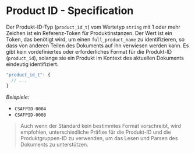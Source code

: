 # Product ID - Specification

Der Produkt-ID-Typ (`product_id_t`) vom Wertetyp `string` mit 1 oder mehr Zeichen ist ein Referenz-Token für Produktinstanzen.
Der Wert ist ein Token, das benötigt wird, um einen `full_product_name` zu identifizieren, so dass von anderen Teilen des Dokuments auf ihn verwiesen werden kann.
Es gibt kein vordefiniertes oder erforderliches Format für die Produkt-ID (`product_id`), solange sie ein Produkt im Kontext des aktuellen Dokuments eindeutig identifiziert.

```javascript
"product_id_t": {
  // ...
}
```

*Beispiele:*

* `CSAFPID-0004`
* `CSAFPID-0008`

> Auch wenn der Standard kein bestimmtes Format vorschreibt, wird empfohlen, unterschiedliche Präfixe für die
> Produkt-ID und die Produktgruppen-ID zu verwenden, um das Lesen und Parsen des Dokuments zu unterstützen.